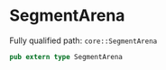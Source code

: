 # SegmentArena

Fully qualified path: `core::SegmentArena`

```rust
pub extern type SegmentArena
```

